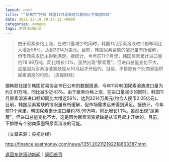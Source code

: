 ```yaml
---
layout: post
title: "“尿素荒”持续 韩国11月尿素进口量同比下降超四成"
date: 2021-12-19 20:14:12 +0800
categories: emnews
tags: 东财滚动新闻
---
```

> 由于尿素价格上涨，在进口量减少的同时，韩国11月尿素溶液进口额却同比大增近56%，达到3214万美元。目前，韩国尿素紧缺的情况虽有所缓解，但市场需求远未得到满足。据统计，今年前11个月里，韩国尿素累计进口量约78.99万吨，同比增长1.1%。虽然出现“尿素荒”，但进口总量变化不大，这是因为尿素溶液紧缺是从10月起才开始的。目前，不排除有个别商家囤积尿素溶液的可能。（央视财经）

<p>据韩联社援引韩国贸易协会19日公布的数据报道，今年11月韩国尿素溶液进口量为约3.91万吨，同比减少近43%。由于尿素价格上涨，在进口量减少的同时，韩国11月尿素溶液进口额却同比大增近56%，达到3214万美元(约合人民币2.05亿元)。目前，韩国尿素紧缺的情况虽有所缓解，但市场需求远未得到满足。据统计，今年前11个月里，韩国尿素累计进口量约78.99万吨，同比增长1.1%。虽然出现“尿素荒”，但进口总量变化不大，这是因为尿素溶液紧缺是从10月起才开始的。目前，不排除有个别商家囤积尿素溶液的可能。</p><p class="em_media">（文章来源：央视财经）</p>

<http://finance.eastmoney.com/news/1351,202112192218663387.html>

[返回东财滚动新闻](//finews.withounder.com/emnews/)｜[返回首页](//finews.withounder.com/)